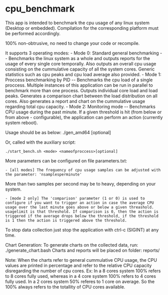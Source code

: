 # cpu_benchmark

This app is intended to benchmark the cpu usage of any linux system (Desktop or embedded). Compilation for the corresponding platform must be performed accordingly.

100% non-obtrusive, no need to change your code or recompile. 

It supports 3 operating modes:
	- Mode 0: Standard general benchmarking -- Benchmarks the linux system as a whole and outputs reports for the usage of every single core temporally. Also outputs an overall cpu usage consisting on the cummulative capacity of all the system cores. Generic statistics such as cpu peaks and cpu load average also provided.
	- Mode 1: Proccess benchmarking by PID -- Benchmarks the cpu load of a single proccess. Multiple instances of this application can be run in parallel to benchmark more than one process. Outputs individual core load and load peaks. Generates a comparison chart between the load distribution on all cores. Also generates a report and chart on the cummulative usage regarding total cpu capacity.
	- Mode 2: Monitoring mode -- Benchmarks CPU usage during the past minute. If a given threshold is hit (from below or from above - configurable), the application can perform an action (currently system reboot).


Usage should be as below:
	./gen_amd64 <mode> <pid>[optional]

Or, called with the auxiliary script:

	./start_bench.sh <mode> <nameofproccess>[optional]

More parameters can be configured on file parameters.txt:

	- [all modes] The frequency of cpu usage samples can be adjusted with the parameter: 'nsamplesperminute'
More than two samples per second may be to heavy, depending on your system.
	
	- [mode 2 only] The 'comparison' parameter (1 or 0) is used to configure if you want to trigger an action in case the average CPU usage over the last minute goes above or below a given threashold. usagelimit is that threshold. If comparison is 0, then the action is triggered if the average drops below the threshold, if the threshold is 1 then the action is triggered above the threshold.

To stop data collection just stop the application with ctrl-c (SIGINT) at any time.

Chart Generation:
	To generate charts on the collected data, run:
	./generate_chart.bash
	Charts and reports will be placed on folder: reports/


Note: When the charts refer to general cummulative CPU usage, the CPU values are printed in percentage and refer to the relative CPU capacity disregarding the number of cpu cores. Ex: In a 8 cores system 100% refers to 8 cores fully used, whereas in a 4 core system 100% refers to 4 cores fully used. In a 2 cores system 50% referes to 1 core on average. So the 100% always refers to the totallity of CPU cores available.

